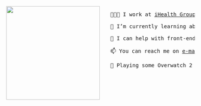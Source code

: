 <div align="center"><img align="left" width="250px" src="https://media.tenor.com/FvthnLepGgAAAAAM/hi-hello.gif"></div>

<pre>
   👩🏻‍💻 I work at <a href="https://www.ihealthgroup.com.br/" target="_blank">iHealth Group</a>
   
   🌱 I’m currently learning about machine/deep learning stuff
   
   🤝 I can help with front-end stuff, Elasticsearch or you can just ask!
   
   📫 You can reach me on <a href="mailto:luanamorais.dev@gmail.com">e-mail</a> or <a href="https://www.linkedin.com/in/lq-morais/" target="_blank">linkedin</a>
   
   🔫 Playing some Overwatch 2 and Apex Legends
</pre>


<!--
**lqmorais/lqmorais** is a ✨ _special_ ✨ repository because its `README.md` (this file) appears on your GitHub profile.

Here are some ideas to get you started:

- 🔭 I’m currently working on ...
- 🌱 I’m currently learning ...
- 👯 I’m looking to collaborate on ...
- 🤔 I’m looking for help with ...
- 💬 Ask me about ...
- 📫 How to reach me: ...
- 😄 Pronouns: ...
- ⚡ Fun fact: ...
-->
